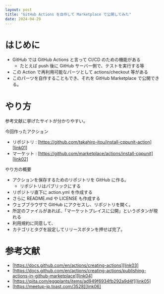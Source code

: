 ```yaml
---
layout: post
title: "GitHub Actions を自作して Marketplace で公開してみた"
date: 2024-04-29
---
```


# はじめに

- GitHub  では GitHub Actions と言って CI/CD  のための機能がある
    - たとえば push 後に GitHub サーバー側で、テストを実行する等
- この Action で再利用可能なパーツとして actions/checkout 等がある
- このパーツを自作することもでき、それを GitHub Marketplace で公開できる。

# やり方

参考文献に挙げたサイトが分かりやすい。

今回作ったアクション
- リポジトリ :
[https://github.com/takahiro-itou/install-cppunit-action][link01]
- マーケット :
[https://github.com/marketplace/actions/install-cppunit][link02]

やり方の概要

- アクションを保存するためのリポジトリを GitHub に作る。
    - リポジトリはパブリックにする
- リポジトリ直下に action.yml を作成する
- さらに README.md や LICENSE も作成する
- ウェブブラウザで GitHub にアクセスし、リポジトリを開く。
- 所定のファイルがあれば、「マーケットプレイスに公開」というボタンが現れる
- 利用規約に同意して、
- カテゴリとタグを設定してリリースボタンを押せば完了。


# 参考文献

- [https://docs.github.com/en/actions/creating-actions][link03]
- [https://docs.github.com/en/actions/creating-actions/publishing-actions-in-github-marketplace][link04]
- [https://qiita.com/eggplants/items/ad949f6934fb292a9d4f][link05]
- [https://meetup-jp.toast.com/3528][link06]


[link01]: https://github.com/takahiro-itou/install-cppunit-action
[link02]: https://github.com/marketplace/actions/install-cppunit
[link03]: https://docs.github.com/en/actions/creating-actions
[link04]: https://docs.github.com/en/actions/creating-actions/publishing-actions-in-github-marketplace
[link05]: https://qiita.com/eggplants/items/ad949f6934fb292a9d4f
[link06]: https://meetup-jp.toast.com/3528
